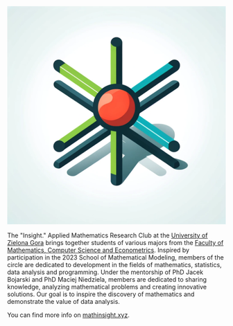 ![Insight. Applied Mathematics Research Club Logo](profile/3r.png)

The "Insight." Applied Mathematics Research Club at the [University of Zielona Gora](https://uz.zgora.pl/) brings together students of various majors from the [Faculty of Mathematics, Computer Science and Econometrics](https://wmie.uz.zgora.pl/). Inspired by participation in the 2023 School of Mathematical Modeling, members of the circle are dedicated to development in the fields of mathematics, statistics, data analysis and programming. Under the mentorship of PhD Jacek Bojarski and PhD Maciej Niedziela, members are dedicated to sharing knowledge, analyzing mathematical problems and creating innovative solutions. Our goal is to inspire the discovery of mathematics and demonstrate the value of data analysis.

You can find more info on [mathinsight.xyz](mathinsight.xyz).
